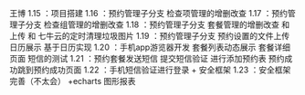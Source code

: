 王博 
 1.15 ：项目搭建 
 1.16 ：预约管理子分支 检查项管理的增删改查
 1.17 ：预约管理子分支 检查组管理的增删改查
 1.18 ：预约管理子分支 套餐管理的增删改查 和上传 和 七牛云的定时清理垃圾图片
 1.19 ：预约管理子分支 预约设置的文件上传 日历展示 基于日历实现
 1.20 ：手机app游览器开发 套餐列表动态展示  套餐详细页面 短信的测试
 1.21 ：预约套餐发送短信 提交短信验证 进行添加预约表 预约成功跳到预约成功页面
 1.22 ：手机短信验证进行登录 + 安全框架
 1.23 ：安全框架完善（不太会） +echarts 图形报表